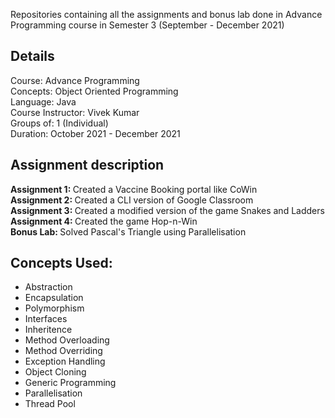 Repositories containing all the assignments and bonus lab done in Advance Programming course in Semester 3 (September - December 2021)

<h2> Details </h2>
Course: Advance Programming <br>
Concepts: Object Oriented Programming <br>
Language: Java <br>
Course Instructor: Vivek Kumar <br>
Groups of: 1 (Individual) <br>
Duration: October 2021 - December 2021 <br>

<h2> Assignment description </h2>
<b> Assignment 1: </b>
Created a Vaccine Booking portal like CoWin
<br>
<b> Assignment 2: </b>
Created a CLI version of Google Classroom
<br>
<b> Assignment 3: </b>
Created a modified version of the game Snakes and Ladders
<br>
<b> Assignment 4: </b>
Created the game Hop-n-Win
<br>
<b> Bonus Lab: </b>
Solved Pascal's Triangle using Parallelisation
<br>

<h2> Concepts Used: </h2>
<ul>
<li> Abstraction
<li> Encapsulation
<li> Polymorphism
<li> Interfaces
<li> Inheritence
<li> Method Overloading
<li> Method Overriding
<li> Exception Handling
<li> Object Cloning
<li> Generic Programming
<li> Parallelisation
<li> Thread Pool
</ul>
